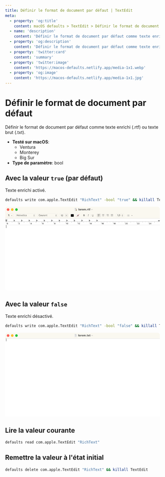 ```yaml
---
title: Définir le format de document par défaut | TextEdit
meta:
  - property: 'og:title'
    content: macOS defaults > TextEdit > Définir le format de document par défaut
  - name: 'description'
    content: 'Définir le format de document par défaut comme texte enrichi (.rtf) ou texte brut (.txt).'
  - property: 'og:description'
    content: 'Définir le format de document par défaut comme texte enrichi (.rtf) ou texte brut (.txt).'
  - property: 'twitter:card'
    content: 'summary'
  - property: 'twitter:image'
    content: 'https://macos-defaults.netlify.app/media-1x1.webp'
  - property: 'og:image'
    content: 'https://macos-defaults.netlify.app/media-1x1.jpg'
---
```


# Définir le format de document par défaut

Définir le format de document par défaut comme texte enrichi (.rtf) ou texte brut (.txt).

<!-- break lists -->

- **Testé sur macOS**:
  - Ventura
  - Monterey
  - Big Sur
- **Type de paramètre**: bool

## Avec la valeur `true` (par défaut)

Texte enrichi activé.

```bash
defaults write com.apple.TextEdit "RichText" -bool "true" && killall TextEdit
```

<img
  src="../../textedit/images/RichText/true.png"
  alt="Exemple avec la valeur true"
  width="740" height="451" style="height: auto"
/>

## Avec la valeur `false`

Texte enrichi désactivé.

```bash
defaults write com.apple.TextEdit "RichText" -bool "false" && killall TextEdit
```

<img
  src="../../textedit/images/RichText/false.png"
  alt="Exemple avec la valeur false"
  width="740" height="451" style="height: auto"
/>

## Lire la valeur courante

```bash
defaults read com.apple.TextEdit "RichText"
```

## Remettre la valeur à l'état initial

```bash
defaults delete com.apple.TextEdit "RichText" && killall TextEdit
```
